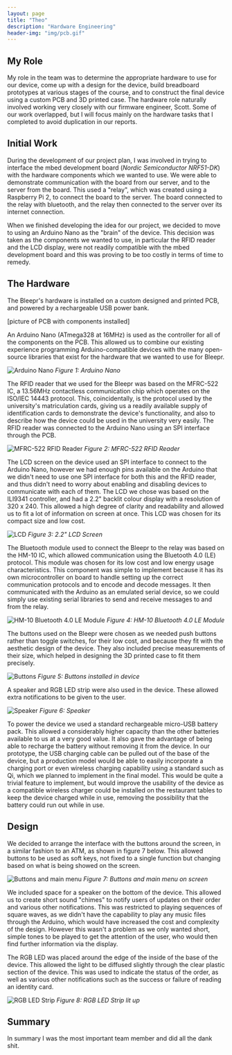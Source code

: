 ```yaml
---
layout: page
title: "Theo"
description: "Hardware Engineering"
header-img: "img/pcb.gif"
---
```


## My Role
My role in the team was to determine the appropriate hardware to use for our device, come up with a design for the device, build breadboard prototypes at various stages of the course, and to construct the final device using a custom PCB and 3D printed case. The hardware role naturally involved working very closely with our firmware engineer, Scott. Some of our work overlapped, but I will focus mainly on the hardware tasks that I completed to avoid duplication in our reports.

## Initial Work
During the development of our project plan, I was involved in trying to interface the mbed development board (*Nordic Semiconductor NRF51-DK*) with the hardware components which we wanted to use. We were able to demonstrate communication with the board from our server, and to the server from the board. This used a "relay", which was created using a Raspberry Pi 2, to connect the board to the server. The board connected to the relay with bluetooth, and the relay then connected to the server over its internet connection.

When we finished developing the idea for our project, we decided to move to using an Arduino Nano as the "brain" of the device. This decision was taken as the components we wanted to use, in particular the RFID reader and the LCD display, were not readily compatible with the mbed development board and this was proving to be too costly in terms of time to remedy.

## The Hardware
The Bleepr's hardware is installed on a custom designed and printed PCB, and powered by a rechargeable USB power bank.

[picture of PCB with components installed]

An Arduino Nano (ATmega328 at 16MHz) is used as the controller for all of the components on the PCB. This allowed us to combine our existing experience programming Arduino-compatible devices with the many open-source libraries that exist for the hardware that we wanted to use for Bleepr.

![Arduino Nano](/img/theo/arduino.png)
*Figure 1: Arduino Nano*

The RFID reader that we used for the Bleepr was based on the MFRC-522 IC, a 13.56MHz contactless communication chip which operates on the ISO/IEC 14443 protocol. This, coincidentally, is the protocol used by the university's matriculation cards, giving us a readily available supply of identification cards to demonstrate the device's functionality, and also to describe how the device could be used in the university very easily. The RFID reader was connected to the Arduino Nano using an SPI interface through the PCB.

![MFRC-522 RFID Reader](/img/theo/rfid.png)
*Figure 2: MFRC-522 RFID Reader*

The LCD screen on the device used an SPI interface to connect to the Arduino Nano, however we had enough pins available on the Arduino that we didn't need to use one SPI interface for both this and the RFID reader, and thus didn't need to worry about enabling and disabling devices to communicate with each of them. The LCD we chose was based on the ILI9341 controller, and had a 2.2" backlit colour display with a resolution of 320 x 240. This allowed a high degree of clarity and readability and allowed us to fit a lot of information on screen at once. This LCD was chosen for its compact size and low cost.

![LCD](/img/theo/lcd.png)
*Figure 3: 2.2" LCD Screen*

The Bluetooth module used to connect the Bleepr to the relay was based on the HM-10 IC, which allowed communication using the Bluetooth 4.0 (LE) protocol. This module was chosen for its low cost and low energy usage characteristics. This component was simple to implement because it has its own microcontroller on board to handle setting up the correct communication protocols and to encode and decode messages. It then communicated with the Arduino as an emulated serial device, so we could simply use existing serial libraries to send and receive messages to and from the relay.

![HM-10 Bluetooth 4.0 LE Module](/img/theo/bt.png)
*Figure 4: HM-10 Bluetooth 4.0 LE Module*

The buttons used on the Bleepr were chosen as we needed push buttons rather than toggle switches, for their low cost, and because they fit with the aesthetic design of the device. They also included precise measurements of their size, which helped in designing the 3D printed case to fit them precisely.

![Buttons](/img/theo/buttons.jpg)
*Figure 5: Buttons installed in device*

A speaker and RGB LED strip were also used in the device. These allowed extra notifications to be given to the user.

![Speaker](/img/theo/speaker.jpg)
*Figure 6: Speaker*

To power the device we used a standard rechargeable micro-USB battery pack. This allowed a considerably higher capacity than the other batteries available to us at a very good value. It also gave the advantage of being able to recharge the battery without removing it from the device. In our prototype, the USB charging cable can be pulled out of the base of the device, but a production model would be able to easily incorporate a charging port or even wireless charging capability using a standard such as Qi, which we planned to implement in the final model. This would be quite a trivial feature to implement, but would improve the usability of the device as a compatible wireless charger could be installed on the restaurant tables to keep the device charged while in use, removing the possibility that the battery could run out while in use.

## Design
We decided to arrange the interface with the buttons around the screen, in a similar fashion to an ATM, as shown in figure 7 below. This allowed buttons to be used as soft keys, not fixed to a single function but changing based on what is being showed on the screen.

![Buttons and main menu](/img/theo/buttons-screen.jpg)
*Figure 7: Buttons and main menu on screen*

We included space for a speaker on the bottom of the device. This allowed us to create short sound "chimes" to notify users of updates on their order and various other notifications. This was restricted to playing sequences of square waves, as we didn't have the capability to play any music files through the Arduino, which would have increased the cost and complexity of the design. However this wasn't a problem as we only wanted short, simple tones to be played to get the attention of the user, who would then find further information via the display.

The RGB LED was placed around the edge of the inside of the base of the device. This allowed the light to be diffused slightly through the clear plastic section of the device. This was used to indicate the status of the order, as well as various other notifications such as the success or failure of reading an identity card.

![RGB LED Strip](/img/theo/rgbled.jpg)
*Figure 8: RGB LED Strip lit up*

## Summary
In summary I was the most important team member and did all the dank shit.
